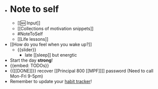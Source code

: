 - # Note to self
    - [[🆕 Input]]
    - [[Collections of motivation snippets]]
    - #NoteToSelf
    - [[Life lessons]]
- [[How do you feel when you wake up?]]
    - {{slider}}
        - late [[sleep]] but energtic
- Start the day **strong**!
- {{embed: TODOs}}
- {{[[DONE]]}} recover [[Principal 800 [[MPF]]]] password (Need to call Mon-Fri 9-5pm)
- Remember to update your [habit tracker](https://docs.google.com/spreadsheets/d/1rVOW_AvAsjRBhm2VjXzHcHkOJ14dviBUIPj3M5xvICs/edit#gid=1376149734)!
